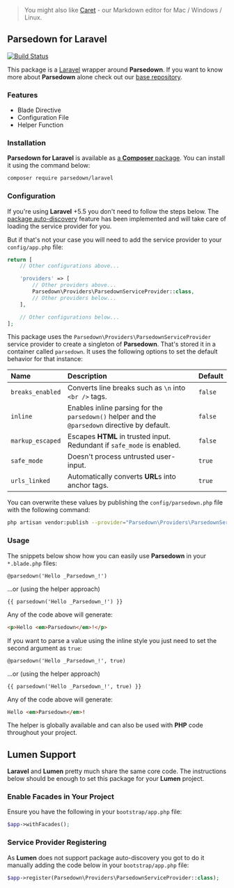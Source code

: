 > You might also like [Caret](https://caret.io?ref=parsedown) - our Markdown editor for Mac / Windows / Linux.

## Parsedown for Laravel

[![Build Status](https://travis-ci.org/parsedown/laravel.svg?branch=master)](https://travis-ci.org/parsedown/laravel)

This package is a [Laravel](https://github.com/laravel/laravel) wrapper around **Parsedown**. If you want to know more about **Parsedown** alone check out our [base repository](https://github.com/erusev/parsedown).

### Features

* Blade Directive
* Configuration File
* Helper Function

### Installation

**Parsedown for Laravel** is available as [a **Composer** package](https://packagist.org/packages/parsedown/laravel). You can install it using the command below:

``` bash
composer require parsedown/laravel
```

### Configuration

If you're using **Laravel** +5.5 you don't need to follow the steps below. The [package auto-discovery](https://laravel-news.com/package-auto-discovery) feature has been implemented and will take care of loading the service provider for you.

But if that's not your case you will need to add the service provider to your `config/app.php` file:
``` php
return [
    // Other configurations above...

    'providers' => [
        // Other providers above...
        Parsedown\Providers\ParsedownServiceProvider::class,
        // Other providers below...
    ],

    // Other configurations below...
];
```

This package uses the `Parsedown\Providers\ParsedownServiceProvider` service provider to create a singleton of **Parsedown**. That's stored it in a container called `parsedown`. It uses the following options to set the default behavior for that instance:

| Name             | Description                                                                                    | Default |
|:-----------------|:-----------------------------------------------------------------------------------------------|:--------|
| `breaks_enabled` | Converts line breaks such as `\n` into `<br />` tags.                                          | `false` |
| `inline`         | Enables inline parsing for the `parsedown()` helper and the `@parsedown` directive by default. | `false` |
| `markup_escaped` | Escapes **HTML** in trusted input. Redundant if `safe_mode` is enabled.                        | `false` |
| `safe_mode`      | Doesn't process untrusted user-input.                                                          | `true`  |
| `urls_linked`    | Automatically converts **URL**s into anchor tags.                                              | `true`  |

You can overwrite these values by publishing the `config/parsedown.php` file with the following command:

``` sh
php artisan vendor:publish --provider="Parsedown\Providers\ParsedownServiceProvider"
```

### Usage

The snippets below show how you can easily use **Parsedown** in your `*.blade.php` files:

``` blade
@parsedown('Hello _Parsedown_!')
```

...or (using the helper approach)

``` blade
{{ parsedown('Hello _Parsedown_!') }}
```

Any of the code above will generate:

``` html
<p>Hello <em>Parsedown</em>!</p>
```

If you want to parse a value using the inline style you just need to set the second argument as `true`:

``` blade
@parsedown('Hello _Parsedown_!', true)
```

...or (using the helper approach)

``` blade
{{ parsedown('Hello _Parsedown_!', true) }}
```

Any of the code above will generate:

``` html
Hello <em>Parsedown</em>!
```

The helper is globally available and can also be used with **PHP** code throughout your project.

## Lumen Support

**Laravel** and **Lumen** pretty much share the same core code. The instructions below should be enough to set this package for your **Lumen** project.

### Enable Facades in Your Project

Ensure you have the following in your `bootstrap/app.php` file:

```php
$app->withFacades();
```

### Service Provider Registering

As **Lumen** does not support package auto-discovery you got to do it manually adding the code below in your `bootstrap/app.php` file:

```php
$app->register(Parsedown\Providers\ParsedownServiceProvider::class);
```
